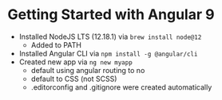 # Getting Started with Angular 9

- Installed NodeJS LTS (12.18.1) via `brew install node@12`
	- Added to PATH
- Installed Angular CLI via	`npm install -g @angular/cli`
- Created new app via `ng new myapp`
	- default using angular routing to no
	- default to CSS (not SCSS)
	- .editorconfig and .gitignore were created automatically
